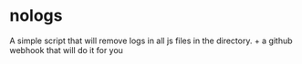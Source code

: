 # nologs
A simple script that will remove logs in all js files in the directory. + a github webhook that will do it for you
